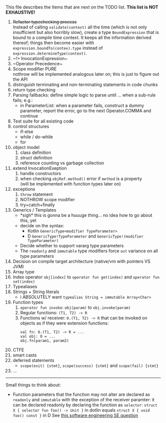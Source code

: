 This file describes the Items that are next on the TODO list. **This list is NOT EXHAUSTIVE!**

1. ~~Refactor typechecking process~~  
   Instead of calling `validate(context)` all the time (which is not only insufficient
   but also horribly slow), create a type `BoundExpression` that is bound to a compile
   time context. It keeps all the information derived thereof; things then become easier
   with `expression.boundTo(contex).type` instead of `expression.determineType(context)`.
2. ~\!> InvocationExpression~
3. ~Operator Precedence~
4. Scope modifier PURE  
   nothrow will be implemented analogous later on; this is just to figure out the API
5. distinguish terminating and non-terminating statements in code chunks
6. return type checking
7. Parsing fallbacks: define simple logic to parse until ... when a sub-rule fails; e.g.:
    * in ParameterList: when a parameter fails, construct a dummy parameter,
      report the error, go to the next Operator.COMMA and continue
8. Test suite for all existing code
9. control structures
    * if-else
    * while / do-while
    * for
10. object model
    1. class definition
    2. struct definition
    3. reference counting vs garbage collection
11. extend InvocationExeption
    1. handle constructors
    2. when checking `objRef.method()` error if `method` is a property  
      (will be implemented with function types later on)
12. exceptions
    1. `throw` statement
    2. NOTHROW scope modifier
    3. try+catch+finally
13. Generics / Templates
    * \*sigh\* this is gonna be a huuuge thing... no idea how to go about this, yet
    * decide on the syntax:
      * Kotlin `GenericType<modifier TypeParameter>`
      * D `GenericType!TypeParameter` and `GenericType!(modifier TypeParameter)`
    * Decide whether to support vararg type parameters
    * The `readonly` and `immutable` type modifiers force `out` variance on all type parameters
14. Decision on compile target architecture (native/vm with pointers VS JVM)
15. Array type
16. Index operator `obj[index]` to `operator fun get(index)` and `operator fun set(index)`
17. Typealiases
18. Strings + String literals
    * i ABSOLUTELY want `typealias String = immutable Array<Char>`
19. Function types
    1. `operator fun invoke`: `obj(param)` to `obj.invoke(param)`
    2. Regular functions: `(T1, T2) -> R`
    3. Functions w/ receiver: `O.(T1, T2) -> R` that can be invoked on objects
       as if they were extension functions:
       ```
       val fn: O.(T1, T2) -> R = ...
       val obj: O = ...
       obj.fn(param1, param2)
       ```
20. CTFE 
21. smart casts
22. deferred statements
    * `scope(exit) {stmt}`, `scope(success) {stmt}` and `scope(fail) {stmt}`
23. ...


-----

Small things to think about:

* Function parameters that the function may not alter are declared as `readonly` and `immutable` with the
  exception of the receiver paramter: it can be declared readonly by declaring the function as `selector`:
  `struct X { selector fun foo() -> Unit }` in dotlin equals `struct X { void foo() const }` in D
  See [this software engineering SE question](https://softwareengineering.stackexchange.com/questions/348113/opposite-of-mutating)